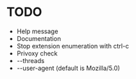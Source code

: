 # TODO

* Help message
* Documentation
* Stop extension enumeration with ctrl-c
* Privoxy check
* --threads
* --user-agent (default is Mozilla/5.0)